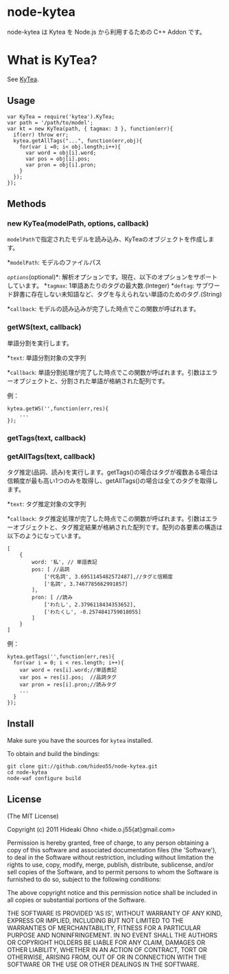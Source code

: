 
# node-kytea

  node-kytea は Kytea を Node.js から利用するための C++ Addon です。

# What is KyTea?

See [KyTea](http://www.phontron.com/kytea/index-ja.html).

## Usage

    var KyTea = require('kytea').KyTea;
    var path = '/path/to/model';
    var kt = new KyTea(path, { tagmax: 3 }, function(err){
      if(err) throw err;
      kytea.getAllTags("...", function(err,obj){
        for(var i =0; i< obj.length;i++){
          var word = obj[i].word;
          var pos = obj[i].pos;
          var pron = obj[i].pron;
        }
      });
    });

## Methods
	
### new KyTea(modelPath, options, callback)

`modelPath`で指定されたモデルを読み込み、KyTeaのオブジェクトを作成します。

*`modelPath`: モデルのファイルパス

*`options`*(optional)*: 解析オプションです。現在、以下のオプションをサポートしています。
  *`tagmax`: 1単語あたりのタグの最大数.(Integer)
  *`deftag`: サブワード辞書に存在しない未知語など、タグを与えられない単語のためのタグ.(String)

*`callback`: モデルの読み込みが完了した時点でこの関数が呼ばれます。

### getWS(text, callback)

単語分割を実行します。

*`text`: 単語分割対象の文字列

*`callback`: 単語分割処理が完了した時点でこの関数が呼ばれます。引数はエラーオブジェクトと、分割された単語が格納された配列です。

例：

    kytea.getWS('',function(err,res){
    	...
    });

### getTags(text, callback)
### getAllTags(text, callback)

タグ推定(品詞、読み)を実行します。getTags()の場合はタグが複数ある場合は信頼度が最も高い1つのみを取得し、getAllTags()の場合は全てのタグを取得します。

*`text`: タグ推定対象の文字列

*`callback`: タグ推定処理が完了した時点でこの関数が呼ばれます。引数はエラーオブジェクトと、タグ推定結果が格納された配列です。配列の各要素の構造は以下のようになっています。

    [
    	{
    		word: '私', // 単語表記
    		pos: [ //品詞
    			['代名詞', 3.6951145482572487],//タグと信頼度
    			['名詞', 3.7467785662991857]
    		],
    		pron: [ //読み
    			['わたし', 2.3796118434353652],
    			['わたくし', -0.2574841759018055]
    		]
    	}
    ]

例：

    kytea.getTags('',function(err,res){
      for(var i = 0; i < res.length; i++){
      	var word = res[i].word;//単語表記
      	var pos = res[i].pos;  //品詞タグ
      	var pron = res[i].pron;//読みタグ
      	...
      }
    });

## Install

Make sure you have the sources for `kytea` installed.

To obtain and build the bindings:

    git clone git://github.com/hideo55/node-kytea.git
    cd node-kytea
    node-waf configure build

## License 

(The MIT License)

Copyright (c) 2011 Hideaki Ohno &lt;hide.o.j55{at}gmail.com&gt;

Permission is hereby granted, free of charge, to any person obtaining
a copy of this software and associated documentation files (the
'Software'), to deal in the Software without restriction, including
without limitation the rights to use, copy, modify, merge, publish,
distribute, sublicense, and/or sell copies of the Software, and to
permit persons to whom the Software is furnished to do so, subject to
the following conditions:

The above copyright notice and this permission notice shall be
included in all copies or substantial portions of the Software.

THE SOFTWARE IS PROVIDED 'AS IS', WITHOUT WARRANTY OF ANY KIND,
EXPRESS OR IMPLIED, INCLUDING BUT NOT LIMITED TO THE WARRANTIES OF
MERCHANTABILITY, FITNESS FOR A PARTICULAR PURPOSE AND NONINFRINGEMENT.
IN NO EVENT SHALL THE AUTHORS OR COPYRIGHT HOLDERS BE LIABLE FOR ANY
CLAIM, DAMAGES OR OTHER LIABILITY, WHETHER IN AN ACTION OF CONTRACT,
TORT OR OTHERWISE, ARISING FROM, OUT OF OR IN CONNECTION WITH THE
SOFTWARE OR THE USE OR OTHER DEALINGS IN THE SOFTWARE.
